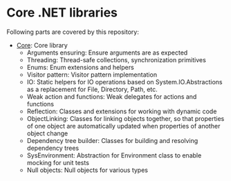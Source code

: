 # Core .NET libraries

Following parts are covered by this repository:

* [Core](source/Core/README.md): Core library
  * Arguments ensuring: Ensure arguments are as expected
  * Threading: Thread-safe collections, synchronization primitives
  * Enums: Enum extensions and helpers
  * Visitor pattern: Visitor pattern implementation
  * IO: Static helpers for IO operations based on System.IO.Abstractions as a replacement for File, Directory, Path, etc.
  * Weak action and functions: Weak delegates for actions and functions
  * Reflection: Classes and extensions for working with dynamic code
  * ObjectLinking: Classes for linking objects together, so that properties of one object are automatically updated when properties of another object change
  * Dependency tree builder: Classes for building and resolving dependency trees
  * SysEnvironment: Abstraction for Environment class to enable mocking for unit tests
  * Null objects: Null objects for various types
